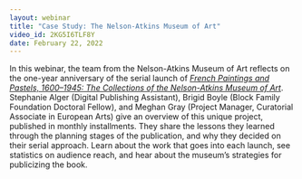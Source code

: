 ```yaml
---
layout: webinar
title: "Case Study: The Nelson-Atkins Museum of Art"
video_id: 2KG5I6TLF8Y
date: February 22, 2022
---
```

In this webinar, the team from the Nelson-Atkins Museum of Art reflects on the one-year anniversary of the serial launch of *[French Paintings and Pastels, 1600–1945: The Collections of the Nelson-Atkins Museum of Art](https://www.nelson-atkins.org/fpc/)*. Stephanie Alger (Digital Publishing Assistant), Brigid Boyle (Block Family Foundation Doctoral Fellow), and Meghan Gray (Project Manager, Curatorial Associate in European Arts) give an overview of this unique project, published in monthly installments. They share the lessons they learned through the planning stages of the publication, and why they decided on their serial approach. Learn about the work that goes into each launch, see statistics on audience reach, and hear about the museum’s strategies for publicizing the book.
